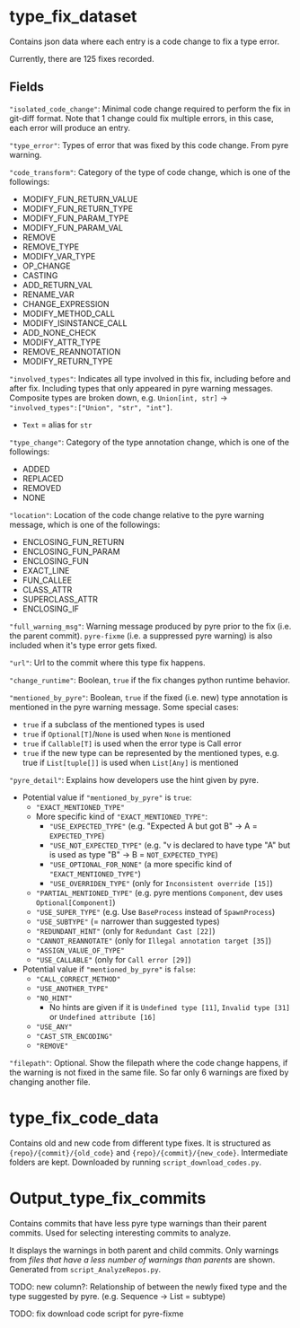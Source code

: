 # type_fix_dataset #
Contains json data where each entry is a code change to fix a type error.

Currently, there are 125 fixes recorded.

## Fields ##
`"isolated_code_change"`: Minimal code change required to perform the fix in git-diff format. Note that 1 change could fix multiple errors, in this case, each error will produce an entry.

`"type_error"`: Types of error that was fixed by this code change. From pyre warning.

`"code_transform"`: Category of the type of code change, which is one of the followings:
- MODIFY_FUN_RETURN_VALUE
- MODIFY_FUN_RETURN_TYPE
- MODIFY_FUN_PARAM_TYPE
- MODIFY_FUN_PARAM_VAL
- REMOVE
- REMOVE_TYPE
- MODIFY_VAR_TYPE
- OP_CHANGE
- CASTING
- ADD_RETURN_VAL
- RENAME_VAR
- CHANGE_EXPRESSION
- MODIFY_METHOD_CALL
- MODIFY_ISINSTANCE_CALL
- ADD_NONE_CHECK
- MODIFY_ATTR_TYPE
- REMOVE_REANNOTATION
- MODIFY_RETURN_TYPE

`"involved_types"`: Indicates all type involved in this fix, including before and after fix. Including types that only appeared in pyre warning messages. Composite types are broken down, e.g. `Union[int, str]` -> `"involved_types":["Union", "str", "int"]`.
- `Text` = alias for `str`

`"type_change"`: Category of the type annotation change, which is one of the followings:
- ADDED
- REPLACED
- REMOVED
- NONE

`"location"`: Location of the code change relative to the pyre warning message, which is one of the followings:
- ENCLOSING_FUN_RETURN
- ENCLOSING_FUN_PARAM
- ENCLOSING_FUN
- EXACT_LINE
- FUN_CALLEE
- CLASS_ATTR
- SUPERCLASS_ATTR
- ENCLOSING_IF

`"full_warning_msg"`: Warning message produced by pyre prior to the fix (i.e. the parent commit). `pyre-fixme` (i.e. a suppressed pyre warning) is also included when it's type error gets fixed.

`"url"`: Url to the commit where this type fix happens. 

`"change_runtime"`: Boolean, `true` if the fix changes python runtime behavior.

`"mentioned_by_pyre"`: Boolean, `true` if the fixed (i.e. new) type annotation is mentioned in the pyre warning message. Some special cases:
- `true` if a subclass of the mentioned types is used
- `true` if `Optional[T]`/`None` is used when `None` is mentioned
- `true` if `Callable[T]` is used when the error type is Call error
- `true` if the new type can be represented by the mentioned types, e.g. true if `List[tuple[]]` is used when `List[Any]` is mentioned

`"pyre_detail"`: Explains how developers use the hint given by pyre. 
- Potential value if `"mentioned_by_pyre"` is `true`:
  - `"EXACT_MENTIONED_TYPE"`
  - More specific kind of `"EXACT_MENTIONED_TYPE"`:
    - `"USE_EXPECTED_TYPE"` (e.g. "Expected A but got B" -> A = `EXPECTED_TYPE`)
    - `"USE_NOT_EXPECTED_TYPE"` (e.g. "v is declared to have type "A" but is used as type "B" -> B = `NOT_EXPECTED_TYPE`)
    - `"USE_OPTIONAL_FOR_NONE"` (a more specific kind of `"EXACT_MENTIONED_TYPE"`)
    - `"USE_OVERRIDEN_TYPE"` (only for `Inconsistent override [15]`)
  - `"PARTIAL_MENTIONED_TYPE"` (e.g. pyre mentions `Component`, dev uses `Optional[Component]`)
  - `"USE_SUPER_TYPE"` (e.g. Use `BaseProcess` instead of `SpawnProcess`)
  - `"USE_SUBTYPE"` (= narrower than suggested types)
  - `"REDUNDANT_HINT"` (only for `Redundant Cast [22]`)
  - `"CANNOT_REANNOTATE"` (only for `Illegal annotation target [35]`)
  - `"ASSIGN_VALUE_OF_TYPE"`
  - `"USE_CALLABLE"` (only for `Call error [29]`)
- Potential value if `"mentioned_by_pyre"` is `false`:
  - `"CALL_CORRECT_METHOD"`
  - `"USE_ANOTHER_TYPE"`
  - `"NO_HINT"`
    - No hints are given if it is `Undefined type [11]`, `Invalid type [31]` or `Undefined attribute [16]`
  - `"USE_ANY"`
  - `"CAST_STR_ENCODING"`
  - `"REMOVE"`
  <!-- - `"NO_SUGGESTION"` -->

<!-- `"custom_type"`: Boolean, `true` if a customly defined type is used, e.g. `license_formats: ElementsType = ()` with `ElementsType = Union[Sequence[T], Dict[T, float], KeysView[T]]`. -->

`"filepath"`: Optional. Show the filepath where the code change happens, if the warning is not fixed in the same file. So far only 6 warnings are fixed by changing another file.

# type_fix_code_data #
Contains old and new code from different type fixes. It is structured as `{repo}/{commit}/{old_code}` and `{repo}/{commit}/{new_code}`. Intermediate folders are kept. Downloaded by running `script_download_codes.py`.

# Output_type_fix_commits #
Contains commits that have less pyre type warnings than their parent commits. Used for selecting interesting commits to analyze.

It displays the warnings in both parent and child commits. Only warnings from *files that have a less number of warnings than parents* are shown. Generated from `script_AnalyzeRepos.py`.

TODO: new column?: Relationship of between the newly fixed type and the type suggested by pyre. (e.g. Sequence -> List = subtype)

TODO: fix download code script for pyre-fixme 
